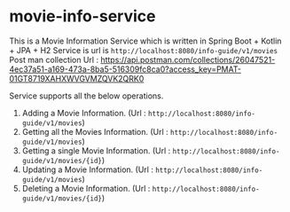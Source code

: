 # movie-info-service
This is a Movie Information Service which is written in Spring Boot + Kotlin + JPA + H2
Service is url is `http://localhost:8080/info-guide/v1/movies`
Post man collection Url : https://api.postman.com/collections/26047521-4ec37a51-a169-473a-8ba5-516309fc8ca0?access_key=PMAT-01GT8719XAHXWVGVMZQVK2QRK0

Service supports all the below operations.
1. Adding a Movie Information. (Url : `http://localhost:8080/info-guide/v1/movies`)
2. Getting all the Movies Information. (Url : `http://localhost:8080/info-guide/v1/movies`)
3. Getting a single Movie Information. (Url : `http://localhost:8080/info-guide/v1/movies/{id}`)
4. Updating a Movie Information. (Url : `http://localhost:8080/info-guide/v1/movies`)
5. Deleting a Movie Information. (Url : `http://localhost:8080/info-guide/v1/movies/{id}`)
